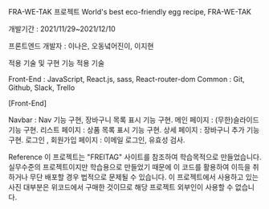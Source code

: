 FRA-WE-TAK 프로젝트
World's best eco-friendly egg recipe, FRA-WE-TAK

개발기간
: 2021/11/29~2021/12/10

프론트엔드 개발자
: 이나은, 오동녘어진이, 이지현

적용 기술 및 구현 기능 적용 기술

Front-End : JavaScript, React.js, sass, React-router-dom
Common : Git, Github, Slack, Trello

[Front-End]

Navbar : Nav 기능 구현, 장바구니 목록 표시 기능 구현.
메인 페이지 : (무한)슬라이드 기능 구현.
리스트 페이지 : 상품 목록 표시 기능 구현.
상세 페이지 : 장바구니 추가 기능 구현.
로그인 , 회원가입 페이지 : 이메일 로그인, 유효성 검사.

Reference 이 프로젝트는 "FREITAG" 사이트를 참조하여 학습목적으로 만들었습니다. 실무수준의 프로젝트이지만 학습용으로 만들었기 때문에 이 코드를 활용하여 이득을 취하거나 무단 배포할 경우 법적으로 문제될 수 있습니다. 이 프로젝트에서 사용하고 있는 사진 대부분은 위코드에서 구매한 것이므로 해당 프로젝트 외부인이 사용할 수 없습니다.
